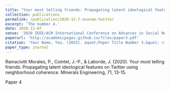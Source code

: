 ```yaml
---
title: "Your most telling friends: Propagating latent ideological features on Twitter using neighborhood coherence"
collection: publications
permalink: /publication/2020-12-7-asonam-twitter
excerpt: 'The number 4.'
date: 2020-12-07
venue: '2020 IEEE/ACM International Conference on Advances in Social Networks Analysis and Mining (ASONAM)'
paperurl: 'http://academicpages.github.io/files/paper3.pdf'
citation: 'Your Name, You. (2015). &quot;Paper Title Number 3.&quot; <i>Journal 1</i>. 1(3).'
paper_type: journal
---
```


Ramaciotti Morales, P., Cointet, J.-P., & Laborde, J. (2020). Your most telling friends: Propagating latent ideological features on Twitter using neighborhood coherence. Minerals Engineering, 71, 13-15.

Paper 4